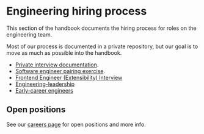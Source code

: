 # Engineering hiring process

This section of the handbook documents the hiring process for roles on the engineering team.

Most of our process is documented in a private repository, but our goal is to move as much as possible into the handbook.

- [Private interview documentation](https://github.com/sourcegraph/interviews/tree/master/engineering/software-engineer).
- [Software engineer pairing exercise](software-engineer-pairing-exercise.md).
- [Frontend Engineer (Extensibility) Interview](./frontend-engineer-extensibility.md)
- [Engineering-leadership](engineering-leadership.md)
- [Early-career engineers](early-career-engineers.md)

## Open positions

See our [careers page](https://boards.greenhouse.io/sourcegraph91) for open positions and more info.

